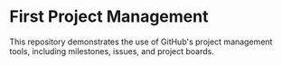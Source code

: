 # First Project Management
This repository demonstrates the use of GitHub's project management tools, including milestones, issues, and project boards.

